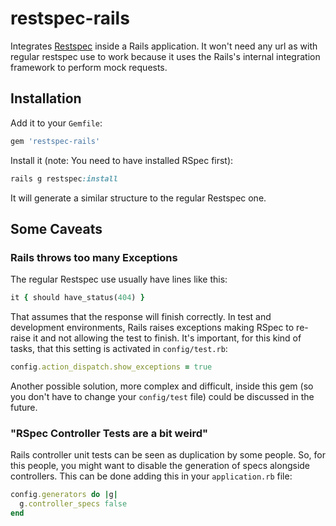 # restspec-rails

Integrates [Restspec](https://github.com/platanus/restspec) inside a Rails application. It won't need any url as with regular restspec use to work because it uses the Rails's internal integration framework to perform mock requests.

## Installation

Add it to your `Gemfile`:

```ruby
gem 'restspec-rails'
```

Install it (note: You need to have installed RSpec first):

```ruby
rails g restspec:install
```

It will generate a similar structure to the regular Restspec one.

## Some Caveats

### Rails throws too many Exceptions

The regular Restspec use usually have lines like this:

```ruby
it { should have_status(404) }
```

That assumes that the response will finish correctly. In test and development environments, Rails raises exceptions making RSpec to re-raise it and not allowing the test to finish. It's important, for this kind of tasks, that this setting is activated in `config/test.rb`:

```ruby
config.action_dispatch.show_exceptions = true
```

Another possible solution, more complex and difficult, inside this gem (so you don't have to change your `config/test` file) could be discussed in the future.

### "RSpec Controller Tests are a bit weird"

Rails controller unit tests can be seen as duplication by some people. So, for this people, you might want to disable the generation of specs alongside controllers. This can be done adding this in your `application.rb` file:

```ruby
config.generators do |g|
  g.controller_specs false
end
```

